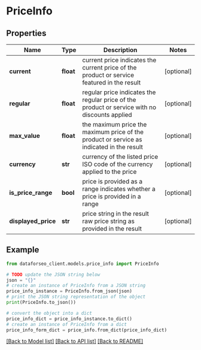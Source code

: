 # PriceInfo


## Properties

Name | Type | Description | Notes
------------ | ------------- | ------------- | -------------
**current** | **float** | current price indicates the current price of the product or service featured in the result | [optional] 
**regular** | **float** | regular price indicates the regular price of the product or service with no discounts applied | [optional] 
**max_value** | **float** | the maximum price the maximum price of the product or service as indicated in the result | [optional] 
**currency** | **str** | currency of the listed price ISO code of the currency applied to the price | [optional] 
**is_price_range** | **bool** | price is provided as a range indicates whether a price is provided in a range | [optional] 
**displayed_price** | **str** | price string in the result raw price string as provided in the result | [optional] 

## Example

```python
from dataforseo_client.models.price_info import PriceInfo

# TODO update the JSON string below
json = "{}"
# create an instance of PriceInfo from a JSON string
price_info_instance = PriceInfo.from_json(json)
# print the JSON string representation of the object
print(PriceInfo.to_json())

# convert the object into a dict
price_info_dict = price_info_instance.to_dict()
# create an instance of PriceInfo from a dict
price_info_form_dict = price_info.from_dict(price_info_dict)
```
[[Back to Model list]](../README.md#documentation-for-models) [[Back to API list]](../README.md#documentation-for-api-endpoints) [[Back to README]](../README.md)


